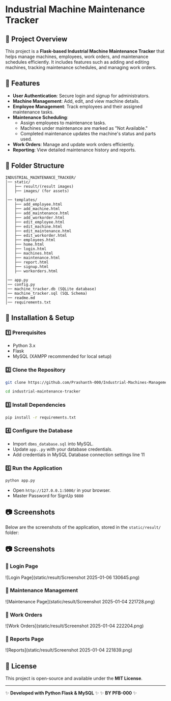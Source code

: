 # Industrial Machine Maintenance Tracker

## 📌 Project Overview

This project is a **Flask-based Industrial Machine Maintenance Tracker** that helps manage machines, employees, work orders, and maintenance schedules efficiently. It includes features such as adding and editing machines, tracking maintenance schedules, and managing work orders.

## 🚀 Features

- **User Authentication**: Secure login and signup for administrators.
- **Machine Management**: Add, edit, and view machine details.
- **Employee Management**: Track employees and their assigned maintenance tasks.
- **Maintenance Scheduling**:
  - Assign employees to maintenance tasks.
  - Machines under maintenance are marked as "Not Available."
  - Completed maintenance updates the machine's status and parts used.
- **Work Orders**: Manage and update work orders efficiently.
- **Reporting**: View detailed maintenance history and reports.

## 📂 Folder Structure

```
INDUSTRIAL_MAINTENANCE_TRACKER/
│── static/
│   ├── result/(result images)
│   ├── images/ (for assets)
│
│── templates/
│   ├── add_employee.html
│   ├── add_machine.html
│   ├── add_maintenance.html
│   ├── add_workorder.html
│   ├── edit_employee.html
│   ├── edit_machine.html
│   ├── edit_maintenance.html
│   ├── edit_workorder.html
│   ├── employees.html
│   ├── home.html
│   ├── login.html
│   ├── machines.html
│   ├── maintenance.html
│   ├── report.html
│   ├── signup.html
│   ├── workorders.html
│
│── app.py
│── config.py
│── machine_tracker.db (SQLite database)
│── machine_tracker.sql (SQL Schema)
│── readme.md
│── requirements.txt
```

## 🔧 Installation & Setup

### 1️⃣ Prerequisites

- Python 3.x
- Flask
- MySQL (XAMPP recommended for local setup)

### 2️⃣ Clone the Repository

```sh
git clone https://github.com/Prashanth-000/Industrial-Machines-Management-and-Tracking-System.git

cd industrial-maintenance-tracker
```

### 3️⃣ Install Dependencies

```sh
pip install -r requirements.txt
```

### 4️⃣ Configure the Database

- Import `dbms_database.sql` into MySQL.
- Update `app..py` with your database credentials.
- Add credentials in MySQL Database connection settings line 11

### 5️⃣ Run the Application

```sh
python app.py
```

- Open `http://127.0.0.1:5000/` in your browser.
- Master Password for SignUp `9880`

## 📷 Screenshots

Below are the screenshots of the application, stored in the `static/result/` folder:
## 📷 Screenshots

### 🔹 Login Page
![Login Page](static/result/Screenshot 2025-01-06 130645.png)

### 🔹 Maintenance Management
![Maintenance Page](static/result/Screenshot 2025-01-04 221728.png)

### 🔹 Work Orders
![Work Orders](static/result/Screenshot 2025-01-04 222204.png)

### 🔹 Reports Page
![Reports](static/result/Screenshot 2025-01-04 221839.png)


## 📜 License

This project is open-source and available under the **MIT License**.

---

✨ **Developed with Python Flask & MySQL** ✨
✨ **BY PFB-000** ✨